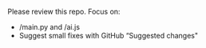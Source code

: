 Please review this repo. Focus on:
- /main.py and /ai.js
- Suggest small fixes with GitHub “Suggested changes"

